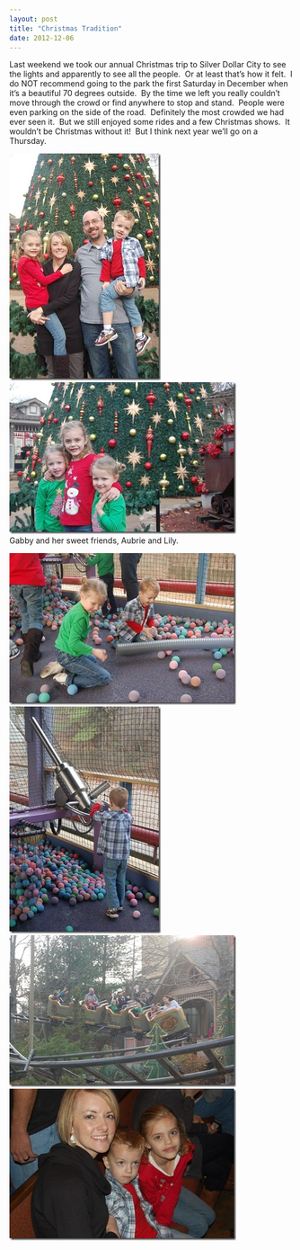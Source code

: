 ```yaml
---
layout: post
title: "Christmas Tradition"
date: 2012-12-06
---
```


<p>Last weekend we took our annual Christmas trip to Silver Dollar City to see the lights and apparently to see all the people.&#160; Or at least that’s how it felt.&#160; I do NOT recommend going to the park the first Saturday in December when it’s a beautiful 70 degrees outside.&#160; By the time we left you really couldn’t move through the crowd or find anywhere to stop and stand.&#160; People were even parking on the side of the road.&#160; Definitely the most crowded we had ever seen it.&#160; But we still enjoyed some rides and a few Christmas shows.&#160; It wouldn’t be Christmas without it!&#160; But I think next year we’ll go on a Thursday.</p>  <p><a href="/assets/images/DSC_3625.jpg" target="_blank"><img style="background-image: none; border-right-width: 0px; padding-left: 0px; padding-right: 0px; display: inline; border-top-width: 0px; border-bottom-width: 0px; border-left-width: 0px; padding-top: 0px" title="DSC_3625" border="0" alt="DSC_3625" src="/assets/images/DSC_3625_thumb.jpg" width="270" height="404" /></a><a href="/assets/images/DSC_3618.jpg" target="_blank"><img style="background-image: none; border-bottom: 0px; border-left: 0px; margin: 0px; padding-left: 0px; padding-right: 0px; display: inline; border-top: 0px; border-right: 0px; padding-top: 0px" title="DSC_3618" border="0" alt="DSC_3618" src="/assets/images/DSC_3618_thumb.jpg" width="404" height="270" /></a>    <br />Gabby and her sweet friends, Aubrie and Lily.</p>  <p><a href="/assets/images/DSC_3633.jpg" target="_blank"><img style="background-image: none; border-bottom: 0px; border-left: 0px; margin: 0px; padding-left: 0px; padding-right: 0px; display: inline; border-top: 0px; border-right: 0px; padding-top: 0px" title="DSC_3633" border="0" alt="DSC_3633" src="/assets/images/DSC_3633_thumb.jpg" width="404" height="270" /></a><a href="/assets/images/DSC_3639.jpg" target="_blank"><img style="background-image: none; border-bottom: 0px; border-left: 0px; margin: 0px; padding-left: 0px; padding-right: 0px; display: inline; border-top: 0px; border-right: 0px; padding-top: 0px" title="DSC_3639" border="0" alt="DSC_3639" src="/assets/images/DSC_3639_thumb.jpg" width="270" height="404" /></a><a href="/assets/images/DSC_3643.jpg" target="_blank"><img style="background-image: none; border-bottom: 0px; border-left: 0px; margin: 0px; padding-left: 0px; padding-right: 0px; display: inline; border-top: 0px; border-right: 0px; padding-top: 0px" title="DSC_3643" border="0" alt="DSC_3643" src="/assets/images/DSC_3643_thumb.jpg" width="404" height="270" /></a><a href="/assets/images/DSC_3647.jpg" target="_blank"><img style="background-image: none; border-bottom: 0px; border-left: 0px; margin: 0px; padding-left: 0px; padding-right: 0px; display: inline; border-top: 0px; border-right: 0px; padding-top: 0px" title="DSC_3647" border="0" alt="DSC_3647" src="/assets/images/DSC_3647_thumb.jpg" width="404" height="270" /></a></p>
